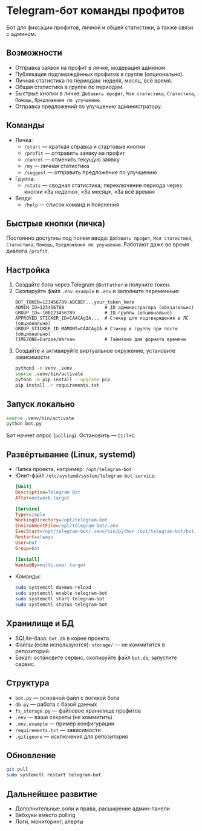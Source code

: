 # Telegram-бот команды профитов

Бот для фиксации профитов, личной и общей статистики, а также связи с админом.

## Возможности
- Отправка заявок на профит в личке, модерация админом.
- Публикация подтверждённых профитов в группе (опционально).
- Личная статистика по периодам: неделя, месяц, всё время.
- Общая статистика в группе по периодам.
- Быстрые кнопки в личке: `Добавить профит`, `Моя статистика`, `Статистика`, `Помощь`, `Предложения по улучшению`.
- Отправка предложений по улучшению администратору.

## Команды
- Личка:
  - `/start` — краткая справка и стартовые кнопки
  - `/profit` — отправить заявку на профит
  - `/cancel` — отменить текущую заявку
  - `/my` — личная статистика
  - `/suggest` — отправить предложение по улучшению
- Группа:
  - `/stats` — сводная статистика; переключение периода через кнопки «За неделю», «За месяц», «За всё время»
- Везде:
  - `/help` — список команд и пояснения

## Быстрые кнопки (личка)
Постоянно доступны под полем ввода: `Добавить профит`, `Моя статистика`, `Статистика`, `Помощь`, `Предложения по улучшению`. Работают даже во время диалога `/profit`.

## Настройка
1. Создайте бота через Telegram `@BotFather` и получите токен.
2. Скопируйте файл `.env.example` в `.env` и заполните переменные:
   ```env
   BOT_TOKEN=123456789:ABCDEF...your_token_here
   ADMIN_ID=123456789               # ID администратора (обязательно)
   GROUP_ID=-100123456789           # ID группы (опционально)
   APPROVED_STICKER_ID=CAACAgIA...  # Стикер для подтверждения в ЛС (опционально)
   GROUP_STICKER_ID_MAMONT=CAACAgIA # Стикер в группу при посте (опционально)
   TIMEZONE=Europe/Warsaw           # Таймзона для формата времени
   ```
3. Создайте и активируйте виртуальное окружение, установите зависимости:
   ```bash
   python3 -m venv .venv
   source .venv/bin/activate
   python -m pip install --upgrade pip
   pip install -r requirements.txt
   ```

## Запуск локально
```bash
source .venv/bin/activate
python bot.py
```
Бот начнет опрос (`polling`). Остановить — `Ctrl+C`.

## Развёртывание (Linux, systemd)
- Папка проекта, например: `/opt/telegram-bot`
- Юнит-файл `/etc/systemd/system/telegram-bot.service`:
  ```ini
  [Unit]
  Description=Telegram Bot
  After=network.target

  [Service]
  Type=simple
  WorkingDirectory=/opt/telegram-bot
  EnvironmentFile=/opt/telegram-bot/.env
  ExecStart=/opt/telegram-bot/.venv/bin/python /opt/telegram-bot/bot.py
  Restart=always
  User=bot
  Group=bot

  [Install]
  WantedBy=multi-user.target
  ```
- Команды:
  ```bash
  sudo systemctl daemon-reload
  sudo systemctl enable telegram-bot
  sudo systemctl start telegram-bot
  sudo systemctl status telegram-bot
  ```

## Хранилище и БД
- SQLite-база: `bot.db` в корне проекта.
- Файлы (если используются): `storage/` — не коммитится в репозиторий.
- Бэкап: остановите сервис, скопируйте файл `bot.db`, запустите сервис.

## Структура
- `bot.py` — основной файл с логикой бота
- `db.py` — работа с базой данных
- `fs_storage.py` — файловое хранилище профитов
- `.env` — ваши секреты (не коммитить)
- `.env.example` — пример конфигурации
- `requirements.txt` — зависимости
- `.gitignore` — исключения для репозитория

## Обновление
```bash
git pull
sudo systemctl restart telegram-bot
```

## Дальнейшее развитие
- Дополнительные роли и права, расширение админ-панели
- Вебхуки вместо polling
- Логи, мониторинг, алерты